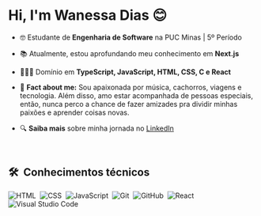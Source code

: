<h1 align="left">Hi, I'm Wanessa Dias 😊</h1>

- 🤓 Estudante de **Engenharia de Software** na PUC Minas | 5º Período


- 📚 Atualmente, estou aprofundando meu conhecimento em **Next.js**

- 👩🏽‍💻 Domínio em **TypeScript, JavaScript, HTML, CSS, C e React**

- 🤔 **Fact about me:** Sou apaixonada por música, cachorros, viagens e tecnologia. Além disso, amo estar acompanhada de pessoas especiais, então, nunca perco a chance de fazer amizades pra dividir minhas paixões e aprender coisas novas.

- 🔍 **Saiba mais** sobre minha jornada no [LinkedIn](https://www.linkedin.com/in/wanessadiascw/)


<br>

## 🛠 &nbsp;Conhecimentos técnicos

![HTML](https://img.shields.io/badge/-HTML-05122A?style=flat&logo=HTML5)&nbsp;
![CSS](https://img.shields.io/badge/-CSS-05122A?style=flat&logo=CSS3&logoColor=1572B6)&nbsp;
![JavaScript](https://img.shields.io/badge/-JavaScript-05122A?style=flat&logo=javascript)&nbsp;
![Git](https://img.shields.io/badge/-Git-05122A?style=flat&logo=git)&nbsp;
![GitHub](https://img.shields.io/badge/-GitHub-05122A?style=flat&logo=github)&nbsp;
![React](https://img.shields.io/badge/-React-05122A?style=flat&logo=react)&nbsp;
![Visual Studio Code](https://img.shields.io/badge/-Visual%20Studio%20Code-05122A?style=flat&logo=visual-studio-code&logoColor=007ACC)&nbsp;
<br>



<!---
diascw07/diascw is a ✨ special ✨ repository because its `README.md` (this file) appears on your GitHub profile.
You can click the Preview link to take a look at your changes.
--->
